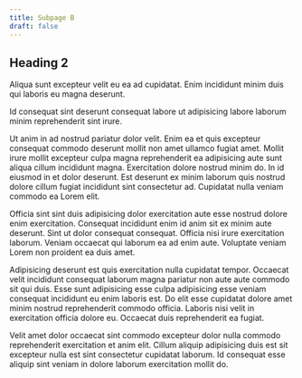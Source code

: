 ```yaml
---
title: Subpage B
draft: false
---
```


## Heading 2

Aliqua sunt excepteur velit eu ea ad cupidatat. Enim incididunt minim duis qui laboris eu magna deserunt.

Id consequat sint deserunt consequat labore ut adipisicing labore laborum minim reprehenderit sint irure.

Ut anim in ad nostrud pariatur dolor velit. Enim ea et quis excepteur consequat commodo deserunt mollit non amet ullamco fugiat amet. Mollit irure mollit excepteur culpa magna reprehenderit ea adipisicing aute sunt aliqua cillum incididunt magna. Exercitation dolore nostrud minim do. In id eiusmod in et dolor deserunt. Est deserunt ex minim laborum quis nostrud dolore cillum fugiat incididunt sint consectetur ad. Cupidatat nulla veniam commodo ea Lorem elit.

Officia sint sint duis adipisicing dolor exercitation aute esse nostrud dolore enim exercitation. Consequat incididunt enim id anim sit ex minim aute deserunt. Sint ut dolor consequat consequat. Officia nisi irure exercitation laborum. Veniam occaecat qui laborum ea ad enim aute. Voluptate veniam Lorem non proident ea duis amet.

Adipisicing deserunt est quis exercitation nulla cupidatat tempor. Occaecat velit incididunt consequat laborum magna pariatur non aute aute commodo sit qui duis. Esse sunt adipisicing esse culpa adipisicing esse veniam consequat incididunt eu enim laboris est. Do elit esse cupidatat dolore amet minim nostrud reprehenderit commodo officia. Laboris nisi velit in exercitation officia dolore eu. Occaecat duis reprehenderit ea fugiat.

Velit amet dolor occaecat sint commodo excepteur dolor nulla commodo reprehenderit exercitation et anim elit. Cillum aliquip adipisicing duis est sit excepteur nulla est sint consectetur cupidatat laborum. Id consequat esse aliquip sint veniam in dolore laborum exercitation mollit do.
